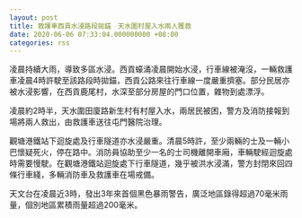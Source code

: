 ```yaml
---
layout: post
title: 救護車西貢水浸路段拋錨　天水圍村屋入水兩人獲救
date: 2020-06-06 07:33:04.000000000 +08:00
categories: rss
---
```


凌晨持續大雨，導致多區水浸。西貢蠔涌凌晨開始水浸，行車線被淹沒，一輛救護車凌晨4時許駛至該路段時拋錨，西貢公路來往行車線一度嚴重擠塞。部分民居亦被水浸影響，在西貢鹿尾村，水深至部分房屋的門口位置，雜物到處漂浮。

凌晨約2時半，天水圍田廈路新生村有村屋入水，兩居民被困，警方及消防接報到場將兩人救出，由救護車送往屯門醫院治理。
 
觀塘港鐵站下迴旋處及行車隧道亦水浸嚴重。清晨5時許，至少兩輛的士及一輛小巴懷疑死火，停在路中。消防員協助至少一名的士司機離開車廂，車輛駛經迴旋處時需要慢駛。在觀塘港鐵站迴旋處下行車隧道，幾乎被洪水浸滿，警方封閉來回四條行車綫，多輛消防車及救護車在場戒備。

天文台在凌晨近3時，發出3年來首個黑色暴雨警告，廣泛地區錄得超過70毫米雨量，個別地區累積雨量超過200毫米。
